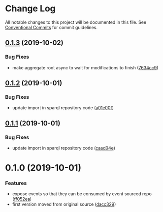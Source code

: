# Change Log

All notable changes to this project will be documented in this file.
See [Conventional Commits](https://conventionalcommits.org) for commit guidelines.

## [0.1.3](https://github.com/tpluscode/fun-ddr/compare/@tpluscode/fun-ddr-sparql-graph-repository@0.1.2...@tpluscode/fun-ddr-sparql-graph-repository@0.1.3) (2019-10-02)


### Bug Fixes

* make aggregate root async to wait for modifications to finish ([7634cc9](https://github.com/tpluscode/fun-ddr/commit/7634cc9))





## [0.1.2](https://github.com/tpluscode/fun-ddr/compare/@tpluscode/fun-ddr-sparql-graph-repository@0.1.1...@tpluscode/fun-ddr-sparql-graph-repository@0.1.2) (2019-10-01)


### Bug Fixes

* update import in sparql repository code ([a01e00f](https://github.com/tpluscode/fun-ddr/commit/a01e00f))





## [0.1.1](https://github.com/tpluscode/fun-ddr/compare/@tpluscode/fun-ddr-sparql-graph-repository@0.1.0...@tpluscode/fun-ddr-sparql-graph-repository@0.1.1) (2019-10-01)


### Bug Fixes

* update import in sparql repository code ([caad04e](https://github.com/tpluscode/fun-ddr/commit/caad04e))





# 0.1.0 (2019-10-01)


### Features

* expose events so that they can be consumed by event sourced repo ([ff052ea](https://github.com/tpluscode/fun-ddr/commit/ff052ea))
* first version moved from original source ([dacc329](https://github.com/tpluscode/fun-ddr/commit/dacc329))
